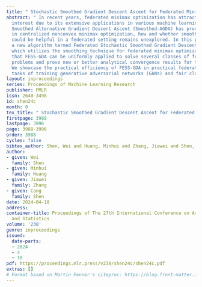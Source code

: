 ```yaml
---
title: " Stochastic Smoothed Gradient Descent Ascent for Federated Minimax Optimization "
abstract: " In recent years, federated minimax optimization has attracted growing
  interest due to its extensive applications in various machine learning tasks. While
  Smoothed Alternative Gradient Descent Ascent (Smoothed-AGDA) has proved successful
  in centralized nonconvex minimax optimization, how and whether smoothing techniques
  could be helpful in a federated setting remains unexplored. In this paper, we propose
  a new algorithm termed Federated Stochastic Smoothed Gradient Descent Ascent (FESS-GDA),
  which utilizes the smoothing technique for federated minimax optimization. We prove
  that FESS-GDA can be uniformly applied to solve several classes of federated minimax
  problems and prove new or better analytical convergence results for these settings.
  We showcase the practical efficiency of FESS-GDA in practical federated learning
  tasks of training generative adversarial networks (GANs) and fair classification. "
layout: inproceedings
series: Proceedings of Machine Learning Research
publisher: PMLR
issn: 2640-3498
id: shen24c
month: 0
tex_title: " Stochastic Smoothed Gradient Descent Ascent for Federated Minimax Optimization "
firstpage: 3988
lastpage: 3996
page: 3988-3996
order: 3988
cycles: false
bibtex_author: Shen, Wei and Huang, Minhui and Zhang, Jiawei and Shen, Cong
author:
- given: Wei
  family: Shen
- given: Minhui
  family: Huang
- given: Jiawei
  family: Zhang
- given: Cong
  family: Shen
date: 2024-04-18
address:
container-title: Proceedings of The 27th International Conference on Artificial Intelligence
  and Statistics
volume: '238'
genre: inproceedings
issued:
  date-parts:
  - 2024
  - 4
  - 18
pdf: https://proceedings.mlr.press/v238/shen24c/shen24c.pdf
extras: []
# Format based on Martin Fenner's citeproc: https://blog.front-matter.io/posts/citeproc-yaml-for-bibliographies/
---
```

